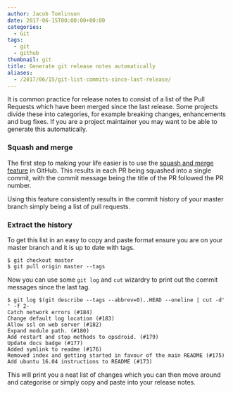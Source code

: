 ```yaml
---
author: Jacob Tomlinson
date: 2017-06-15T00:00:00+00:00
categories:
  - Git
tags:
  - git
  - github
thumbnail: git
title: Generate git release notes automatically
aliases:
  - /2017/06/15/git-list-commits-since-last-release/
---
```



It is common practice for release notes to consist of a list of the Pull Requests which have been merged since the last release. Some projects divide these into categories, for example breaking changes, enhancements and bug fixes. If you are a project maintainer you may want to be able to generate this automatically.

### Squash and merge

The first step to making your life easier is to use the [squash and merge feature](https://github.com/blog/2141-squash-your-commits) in GitHub. This results in each PR being squashed into a single commit, with the commit message being the title of the PR followed the PR number.

Using this feature consistently results in the commit history of your master branch simply being a list of pull requests.

### Extract the history

To get this list in an easy to copy and paste format ensure you are on your master branch and it is up to date with tags.

```shell
$ git checkout master
$ git pull origin master --tags
```

Now you can use some `git log` and `cut` wizardry to print out the commit messages since the last tag.

```shell
$ git log $(git describe --tags --abbrev=0)..HEAD --oneline | cut -d' ' -f 2-
Catch network errors (#184)
Change default log location (#183)
Allow ssl on web server (#182)
Expand module path. (#180)
Add restart and stop methods to opsdroid. (#179)
Update docs badge (#177)
Added symlink to readme (#176)
Removed index and getting started in favour of the main README (#175)
Add ubuntu 16.04 instructions to README (#173)
```

This will print you a neat list of changes which you can then move around and categorise or simply copy and paste into your release notes.
